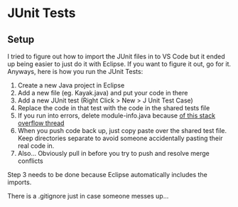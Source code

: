 # JUnit Tests

## Setup

I tried to figure out how to import the JUnit files in to VS Code but it ended up being easier to just do it with Eclipse. If you want to figure it out, go for it. Anyways, here is how you run the JUnit Tests:
1. Create a new Java project in Eclipse
2. Add a new file (eg. Kayak.java) and put your code in there
3. Add a new JUnit test (Right Click > New > J Unit Test Case)
4. Replace the code in that test with the code in the shared tests file
5. If you run into errors, delete module-info.java because [of this stack overflow thread]( https://stackoverflow.com/questions/53033899/must-declare-a-named-package-eclipse-because-this-compilation-unit-is-associated)
6. When you push code back up, just copy paste over the shared test file. Keep directories separate to avoid someone accidentally pasting their real code in.
7. Also... Obviously pull in before you try to push and resolve merge conflicts

Step 3 needs to be done because Eclipse automatically includes the imports.

There is a .gitignore just in case someone messes up...
